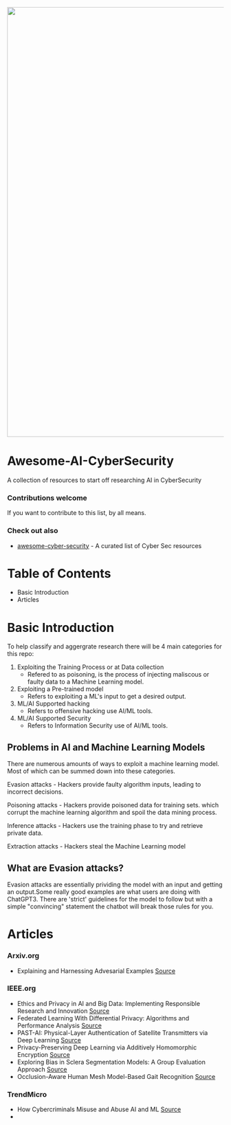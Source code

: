 <img src="https://bafybeifvc2mcyyyj2hrymxdpw7xcqfdnyayira44jibdqcy6njefdwdo4y.ipfs.w3s.link/ecSQ2THC.jpeg" width="1000">

# Awesome-AI-CyberSecurity
A collection of resources to start off researching AI in CyberSecurity

### Contributions welcome
If you want to contribute to this list, by all means. 

### Check out also
* [awesome-cyber-security](https://github.com/fabionoth/awesome-cyber-security) - A curated list of Cyber Sec resources

# Table of Contents
- Basic Introduction
- Articles

# Basic Introduction
To help classify and aggergrate research there will be 4 main categories for this repo:

1. Exploiting the Training Process or at Data collection
   - Refered to as poisoning, is the process of injecting maliscous or faulty data to a Machine Learning model.
2. Exploiting a Pre-trained model
   - Refers to exploiting a ML's input to get a desired output. 
3. ML/AI Supported hacking
   - Refers to offensive hacking use AI/ML tools. 
4. ML/AI Supported Security
   - Refers to Information Security use of AI/ML tools.

## Problems in AI and Machine Learning Models
There are numerous amounts of ways to exploit a machine learning model. Most of which can be summed down into these categories. 

Evasion attacks - Hackers provide faulty algorithm inputs, leading to incorrect decisions.

Poisoning attacks - Hackers provide poisoned data for training sets. which corrupt the machine learning algorithm and spoil the data mining process.

Inference attacks - Hackers use the training phase to try and retrieve private data.

Extraction attacks - Hackers steal the Machine Learning model

## What are Evasion attacks?
Evasion attacks are essentially prividing the model with an input and getting an output.Some really good examples are what users are doing with ChatGPT3. There are 'strict' guidelines for the model to follow but with a simple "convincing" statement the chatbot will break those rules for you. 


# Articles 

### Arxiv.org
- Explaining and Harnessing Advesarial Examples [Source](https://arxiv.org/abs/1412.6572)


### IEEE.org
- Ethics and Privacy in AI and Big Data: Implementing Responsible Research and Innovation [Source](https://ieeexplore.ieee.org/document/8395078")
- Federated Learning With Differential Privacy: Algorithms and Performance Analysis [Source](https://ieeexplore.ieee.org/document/9069945)
- PAST-AI: Physical-Layer Authentication of Satellite Transmitters via Deep Learning [Source](https://ieeexplore.ieee.org/document/9936663)
- Privacy-Preserving Deep Learning via Additively Homomorphic Encryption [Source](https://ieeexplore.ieee.org/document/8241854)
- Exploring Bias in Sclera Segmentation Models: A Group Evaluation Approach [Source](https://ieeexplore.ieee.org/document/9926136)
- Occlusion-Aware Human Mesh Model-Based Gait Recognition [Source](https://ieeexplore.ieee.org/document/10015098)

### TrendMicro
- How Cybercriminals Misuse and Abuse AI and ML [Source](https://www.trendmicro.com/vinfo/us/security/news/cybercrime-and-digital-threats/exploiting-ai-how-cybercriminals-misuse-abuse-ai-and-ml)
- 
